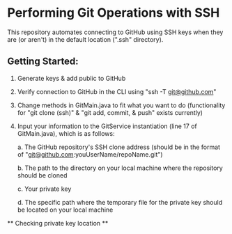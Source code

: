 # Performing Git Operations with SSH

This repository automates connecting to GitHub using SSH keys when they are (or aren't) in the default location (".ssh" directory).

## Getting Started:
  1. Generate keys & add public to GitHub
  2. Verify connection to GitHub in the CLI using "ssh -T git@github.com"
  3. Change methods in GitMain.java to fit what you want to do (functionality for "git clone (ssh)" & "git add, commit, & push" exists currently)
  4. Input your information to the GitService instantiation (line 17 of GitMain.java), which is as follows:

     a. The GitHub repository's SSH clone address (should be in the format of "git@github.com:youUserName/repoName.git")

     b. The path to the directory on your local machine where the repository should be cloned

     c. Your private key

     d. The specific path where the temporary file for the private key should be located on your local machine

** Checking private key location **
